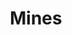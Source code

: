 ---
mission_id: mines
editorsChoice:
title: "Mines"
authors: 
    - "Ari G"
date:
filename: "mine.zip"
description: "A first level."
heroImage: "./mines.png"
levelReplaced:	SECBASE
difficulty: no
bm:	no
fme: no
wax: no
three_do: no
voc: no
gmd: no
vue: no
lfd: no
base: "New level from scratch" 
editors: "Unknown"

---
